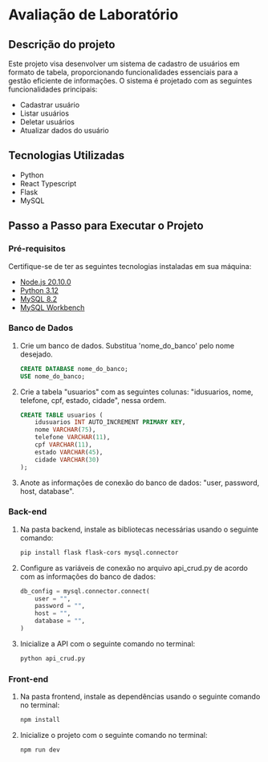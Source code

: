# Avaliação de Laboratório

## Descrição do projeto
Este projeto visa desenvolver um sistema de cadastro de usuários em formato de tabela, proporcionando funcionalidades essenciais para a gestão eficiente de informações. O sistema é projetado com as seguintes funcionalidades principais:
- Cadastrar usuário
- Listar usuários
- Deletar usuários
- Atualizar dados do usuário

## Tecnologias Utilizadas
- Python
- React Typescript
- Flask
- MySQL

## Passo a Passo para Executar o Projeto

### Pré-requisitos
Certifique-se de ter as seguintes tecnologias instaladas em sua máquina:
- [Node.js 20.10.0](https://nodejs.org/en)
- [Python 3.12](https://www.python.org/downloads/)
- [MySQL 8.2](https://dev.mysql.com/downloads/mysql/)
- [MySQL Workbench](https://dev.mysql.com/downloads/workbench/)

### Banco de Dados
1. Crie um banco de dados. Substitua 'nome_do_banco' pelo nome desejado.
   ```sql
   CREATE DATABASE nome_do_banco;
   USE nome_do_banco;
   ```

2. Crie a tabela "usuarios" com as seguintes colunas: "idusuarios, nome, telefone, cpf, estado, cidade", nessa ordem.
   ```sql
   CREATE TABLE usuarios (
       idusuarios INT AUTO_INCREMENT PRIMARY KEY,
       nome VARCHAR(75),
       telefone VARCHAR(11),
       cpf VARCHAR(11),
       estado VARCHAR(45),
       cidade VARCHAR(30)
   );
   ```

3. Anote as informações de conexão do banco de dados: "user, password, host, database".

### Back-end
1. Na pasta backend, instale as bibliotecas necessárias usando o seguinte comando:
   ```bash
   pip install flask flask-cors mysql.connector
   ```

2. Configure as variáveis de conexão no arquivo api_crud.py de acordo com as informações do banco de dados:
    ```python
    db_config = mysql.connector.connect(
        user = "",
        password = "",
        host = "",
        database = "",
    )
    ```
3. Inicialize a API com o seguinte comando no terminal:
   ```bash
   python api_crud.py
   ```

### Front-end
1. Na pasta frontend, instale as dependências usando o seguinte comando no terminal:
   ```bash
   npm install
   ```

2. Inicialize o projeto com o seguinte comando no terminal:
   ```bash
   npm run dev
   ```
